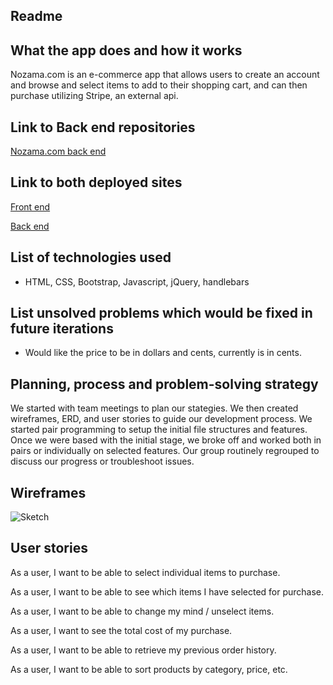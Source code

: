 ## Readme

##  What the app does and how it works

Nozama.com is an e-commerce app that allows users to create an account and browse and select items to add to their shopping cart, and can then purchase utilizing Stripe, an external api.

## Link to Back end repositories

[Nozama.com back end](https://github.com/aliciapflaumer/project-3-ecommerce-api)

## Link to both deployed sites

[Front end](https://aliciapflaumer.github.io/project-3-ecommerce-client/)

[Back end](https://nozama-ecommerce.herokuapp.com/)

## List of technologies used

- HTML, CSS, Bootstrap, Javascript, jQuery, handlebars

## List unsolved problems which would be fixed in future iterations

- Would like the price to be in dollars and cents, currently is in cents.

## Planning, process and problem-solving strategy

We started with team meetings to plan our stategies. We then created wireframes, ERD, and user stories to guide our development process. We started pair programming to setup the initial file structures and features. Once we were based with the initial stage, we broke off and worked both in pairs or individually on selected features. Our group routinely regrouped to discuss our progress or troubleshoot issues.

## Wireframes

![Sketch](https://i.imgur.com/lmCKzt9.jpg)

## User stories

As a user, I want to be able to select individual items to purchase.

As a user, I want to be able to see which items I have selected for purchase.

As a user, I want to be able to change my mind / unselect items.

As a user, I want to see the total cost of my purchase.

As a user, I want to be able to retrieve my previous order history.

As a user, I want to be able to sort products by category, price, etc.
